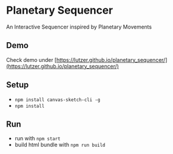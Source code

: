 # Planetary Sequencer

An Interactive Sequencer inspired by Planetary Movements

## Demo

Check demo under [https://lutzer.github.io/planetary_sequencer/](https://lutzer.github.io/planetary_sequencer/)

## Setup

* `npm install canvas-sketch-cli -g`
* `npm install`

## Run

* run with `npm start`
* build html bundle with `npm run build`